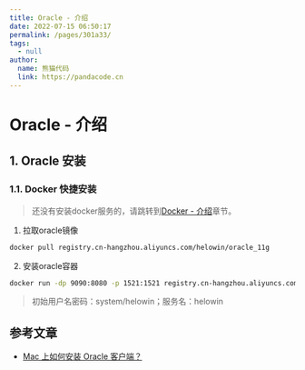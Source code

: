 ```yaml
---
title: Oracle - 介绍
date: 2022-07-15 06:50:17
permalink: /pages/301a33/
tags: 
  - null
author: 
  name: 熊猫代码
  link: https://pandacode.cn
---
```

# Oracle - 介绍

## 1. Oracle 安装

### 1.1. Docker 快捷安装

> 还没有安装docker服务的，请跳转到[Docker - 介绍](/pages/b54954/)章节。

1. 拉取oracle镜像

```sh
docker pull registry.cn-hangzhou.aliyuncs.com/helowin/oracle_11g
```

2. 安装oracle容器

```sh
docker run -dp 9090:8080 -p 1521:1521 registry.cn-hangzhou.aliyuncs.com/helowin/oracle_11g
```

> 初始用户名密码：system/helowin；服务名：helowin

## 参考文章

- [Mac 上如何安装 Oracle 客户端？](https://www.zhihu.com/question/19629769)